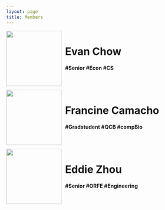 ```yaml
---
layout: page
title: Members
---
```


<div style="float:left;width:100%;height:150px;margin-bottom:10px;">
	<img style="float:left;width:150px;height:150px" src="{{ site.baseurl }}Camacho.jpg">
	<div style="float:left; PADDING-LEFT:10px">
		<h1>Evan Chow</h1>
		<h4> #Senior #Econ #CS </h4>
	</div>
</div>

<div style="float:left;width:100%;height:150px;margin-bottom:10px;">
	<img style="float:left;width:150px;height:150px" src="{{ site.baseurl }}Chow.jpg">
	<div style="float:left; PADDING-LEFT:10px">
		<h1>Francine Camacho</h1>
		<h4>#Gradstudent #QCB #compBio </h4>
	</div>
</div>

<div style="float:left;width:100%;height:150px;margin-bottom:10px;">
	<img style="float:left;width:150px;height:150px" src="{{ site.baseurl }}Zhou.jpg">
	<div style="float:left; PADDING-LEFT:10px">
		<h1>Eddie Zhou</h1>
		<h4>#Senior #ORFE #Engineering</h4>
	</div>
</div>

